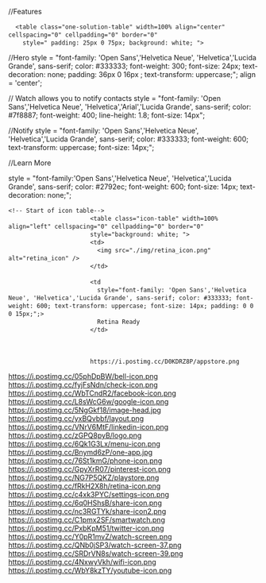   //Features
  
      <table class="one-solution-table" width=100% align="center" cellspacing="0" cellpadding="0" border="0"
        style=" padding: 25px 0 75px; background: white; ">  

//Hero
style =
	"font-family: 'Open Sans','Helvetica Neue', 'Helvetica','Lucida Grande', sans-serif; color: #333333; font-weight: 300;  font-size: 24px; text-decoration: none; padding: 36px 0 16px ; text-transform: uppercase;";
align = 'center';

// Watch allows you to notify contacts
style =
	"font-family: 'Open Sans','Helvetica Neue', 'Helvetica','Arial','Lucida Grande', sans-serif; color: #7f8887; font-weight: 400; line-height: 1.8; font-size: 14px";

//Notify
style =
	"font-family: 'Open Sans','Helvetica Neue', 'Helvetica','Lucida Grande', sans-serif; color: #333333; font-weight: 600; text-transform: uppercase; font-size: 14px;";

//Learn More

style =
	"font-family:'Open Sans','Helvetica Neue', 'Helvetica','Lucida Grande', sans-serif; color: #2792ec; font-weight: 600;  font-size: 14px; text-decoration: none;";





    <!-- Start of icon table-->
                           <table class="icon-table" width=100% align="left" cellspacing="0" cellpadding="0" border="0"
                           style="background: white; ">
                           <td>
                             <img src="./img/retina_icon.png" alt="retina_icon" />
                           </td>

                           <td
                             style="font-family: 'Open Sans','Helvetica Neue', 'Helvetica','Lucida Grande', sans-serif; color: #333333; font-weight: 600; text-transform: uppercase; font-size: 14px; padding: 0 0 0 15px;";>
                             Retina Ready
                           </td>



                           https://i.postimg.cc/D0KDRZ8P/appstore.png
https://i.postimg.cc/05phDpBW/bell-icon.png
https://i.postimg.cc/fyjFsNdn/check-icon.png
https://i.postimg.cc/WbTCndR2/facebook-icon.png
https://i.postimg.cc/L8sWcG6w/google-icon.png
https://i.postimg.cc/5NgGkf18/image-head.jpg
https://i.postimg.cc/yxBQvbbf/layout.png
https://i.postimg.cc/VNrV6MtF/linkedin-icon.png
https://i.postimg.cc/zGPQ8pyB/logo.png
https://i.postimg.cc/6Qk1G3Lx/menu-icon.png
https://i.postimg.cc/Bnymd6zP/one-app.jpg
https://i.postimg.cc/76St1kmG/phone-icon.png
https://i.postimg.cc/GpyXrR07/pinterest-icon.png
https://i.postimg.cc/NG7P5QKZ/playstore.png
https://i.postimg.cc/fRkH2X8h/retina-icon.png
https://i.postimg.cc/c4xk3PYC/settings-icon.png
https://i.postimg.cc/6q0HShsB/share-icon.png
https://i.postimg.cc/nc3RGTYk/share-icon2.png
https://i.postimg.cc/C1pmx2SF/smartwatch.png
https://i.postimg.cc/PxbKpM51/twitter-icon.png
https://i.postimg.cc/Y0pR1mvZ/watch-screen.png
https://i.postimg.cc/QNb0jSP3/watch-screen-37.png
https://i.postimg.cc/SRDrVN8s/watch-screen-39.png
https://i.postimg.cc/4NxwyVkh/wifi-icon.png
https://i.postimg.cc/WbY8kzTY/youtube-icon.png
